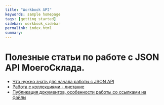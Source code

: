 ```yaml
---
title: "Workbook API"
keywords: sample homepage
tags: [getting_started]
sidebar: workbook_sidebar
permalink: index.html
summary:
---
```


# Полезные статьи по работе с JSON API МоегоСклада.

* [Что нужно знать для начала работы с JSON API](/first_steps.html)
* [Работа с коллекциями - листание](/paging.html)
* [Публикация документов, особенности работы со ссылками на файлы](/publication.html)
